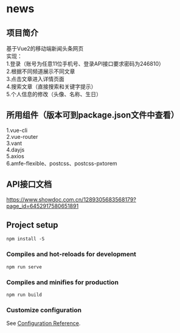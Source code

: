 # news
## 项目简介
基于Vue2的移动端新闻头条网页  
  实现：  
 1.登录（账号为任意11位手机号、登录API接口要求密码为246810）  
 2.根据不同频道展示不同文章  
 3.点击文章进入详情页面  
 4.搜索文章（直接搜索和关键字提示）  
 5.个人信息的修改（头像、名称、生日）  
## 所用组件（版本可到package.json文件中查看）
1.vue-cli  
2.vue-router  
3.vant  
4.dayjs  
5.axios  
6.amfe-flexible、postcss、postcss-pxtorem  
## API接口文档
https://www.showdoc.com.cn/1289305683568179?page_id=6452917580651891
## Project setup
```
npm install -S
```

### Compiles and hot-reloads for development
```
npm run serve
```

### Compiles and minifies for production
```
npm run build
```

### Customize configuration
See [Configuration Reference](https://cli.vuejs.org/config/).
